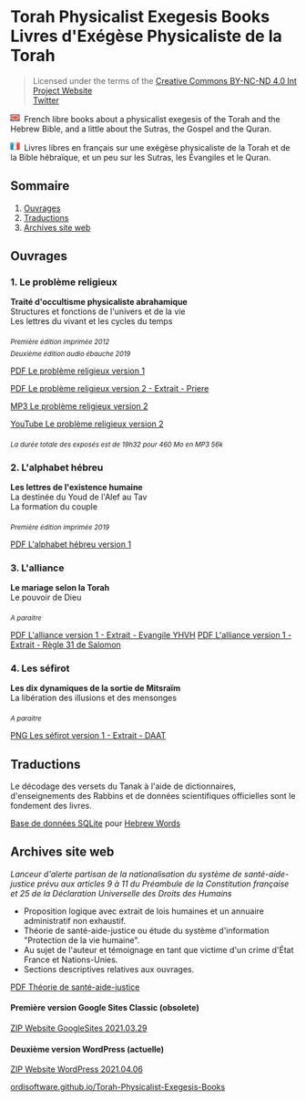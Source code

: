 # Torah Physicalist Exegesis Books<br>Livres d'Exégèse Physicaliste de la Torah

>Licensed under the terms of the [Creative Commons BY-NC-ND 4.0 Int](LICENSE)<br/>
>[Project Website](https://asherhaimhalevi.ordisoftware.com/)<br/>
>[Twitter](https://twitter.com/ordisoftware)<br/>

![English](https://raw.githubusercontent.com/Ordisoftware/Hebrew-Words/master/Help/flag_great_britain.png)&nbsp;&nbsp;French libre books about a physicalist exegesis of the Torah and the Hebrew Bible, and a little about the Sutras, the Gospel and the Quran.

![French](https://raw.githubusercontent.com/Ordisoftware/Hebrew-Words/master/Help/flag_france.png)&nbsp;&nbsp;Livres libres en français sur une exégèse physicaliste de la Torah et de la Bible hébraïque, et un peu sur les Sutras, les Évangiles et le Quran.

## Sommaire

1. [Ouvrages](#Ouvrages)
2. [Traductions](#Traductions)
3. [Archives site web](#Archives)

## Ouvrages

### 1. Le problème religieux

**Traité d'occultisme physicaliste abrahamique**<br>
Structures et fonctions de l'univers et de la vie<br>
Les lettres du vivant et les cycles du temps

<sub>*Première édition imprimée 2012*<br>
*Deuxième édition audio ébauche 2019*</sub>

[PDF Le problème religieux version 1](Le%20problème%20religieux%20I/Le%20problème%20religieux%20v1.pdf)<br>

[PDF Le problème religieux version 2 - Extrait - Priere](Le%20problème%20religieux%20II/Le%20problème%20religieux%20v2%20-%20Extrait%20-%20Prière.pdf)<br>

[MP3 Le problème religieux version 2](Audio)<br>

[YouTube Le problème religieux version 2](https://www.youtube.com/playlist?list=PLSn7yTHwEx-DL6u9qWpRtF1vEAEVxe1Hk)<br>

<sub>*La durée totale des exposés est de 19h32 pour 460 Mo en MP3 56k*</sub>

### 2. L'alphabet hébreu

**Les lettres de l'existence humaine**<br>
La destinée du Youd de l'Alef au Tav<br>
La formation du couple

<sub>*Première édition imprimée 2019*</sub>

[PDF L'alphabet hébreu version 1](L'alphabet%20hébreu%20I/L'alphabet%20hébreu%20v1.pdf)

### 3. L'alliance

**Le mariage selon la Torah**<br>
Le pouvoir de Dieu<br>

<sub>*A paraitre*</sub>

[PDF L'alliance version 1 - Extrait - Evangile YHVH](L'alliance%20I/L'alliance%20v1%20-%20Extrait%20-%20Evangile%20YHVH.pdf)
[PDF L'alliance version 1 - Extrait - Règle 31 de Salomon](L'alliance%20I/L'alliance%20v1%20-%20Extrait%20-%20Règle%2031%20de%20Salomon.pdf)<br>

### 4. Les séfirot

**Les dix dynamiques de la sortie de Mitsraïm**<br>
La libération des illusions et des mensonges

<sub>*A paraitre*</sub>

[PNG Les séfirot version 1 - Extrait - DAAT](Les%20séfirot%20I/Les%20séfirot%20v1%20-%20Extrait%20-%20DAAT.png)

## Traductions

Le décodage des versets du Tanak à l'aide de dictionnaires, d'enseignements des Rabbins et de données scientifiques officielles sont le fondement des livres.

[Base de données SQLite](Tanak) pour [Hebrew Words](https://github.com/Ordisoftware/Hebrew-Words)<br>

## Archives site web

*Lanceur d'alerte partisan de la nationalisation du système de santé-aide-justice prévu aux articles  9 à 11 du Préambule de la Constitution française et 25 de la Déclaration Universelle des Droits des Humains*

- Proposition logique avec extrait de lois humaines et un annuaire administratif non exhaustif.
- Théorie de santé-aide-justice ou étude du système d'information "Protection de la vie humaine".
- Au sujet de l'auteur et témoignage en tant que victime d'un crime d'État France et Nations-Unies.
- Sections descriptives relatives aux ouvrages.

[PDF Théorie de santé-aide-justice](Théorie%20de%20santé-aide-justice.pdf)

#### Première version Google Sites Classic (obsolete)

[ZIP Website GoogleSites 2021.03.29](Website%20GoogleSites.zip)

#### Deuxième version WordPress (actuelle)

[ZIP Website WordPress 2021.04.06](Website%20GoogleSites.zip)

[ordisoftware.github.io/Torah-Physicalist-Exegesis-Books](https://ordisoftware.github.io/Torah-Physicalist-Exegesis-Books)